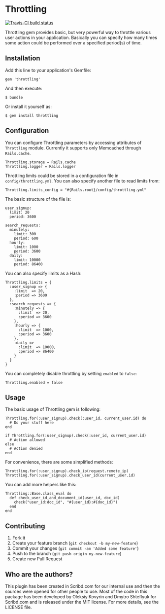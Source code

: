 # Throttling

[![Travis-CI build status](https://secure.travis-ci.org/kpumuk/throttling.png)](http://travis-ci.org/kpumuk/throttling)

Throttling gem provides basic, but very powerful way to throttle various user actions in your application. Basically you can specify how many times some action could be performed over a specified period(s) of time.

## Installation

Add this line to your application's Gemfile:

    gem 'throttling'

And then execute:

    $ bundle

Or install it yourself as:

    $ gem install throttling

## Configuration

You can configure Throttling parameters by accessing attributes of `Throttling` module. Currently it supports only Memcached through `Rails.cache`.

    Throttling.storage = Rails.cache
    Throttling.logger = Rails.logger

Throttling limits could be stored in a configuration file in `config/throttling.yml`. You can also specify another file to read limits from:

    Throttling.limits_config = "#{Rails.root}/config/throttling.yml"

The basic structure of the file is:

    user_signup:
      limit: 20
      period: 3600

    search_requests:
      minutely:
        limit: 300
        period: 600
      hourly:
        limit: 1000
        period: 3600
      daily:
        limit: 10000
        period: 86400

You can also specify limits as a Hash:

    Throttling.limits = {
      :user_signup => {
        :limit  => 20,
        :period => 3600
      },
      :search_requests => {
        :minutely => {
          :limit  => 20,
          :period => 3600
        },
        :hourly => {
          :limit  => 1000,
          :period => 3600
        },
        :daily =>
          :limit  => 10000,
          :period => 86400
        }
      }
    }

You can completely disable throttling by setting `enabled` to `false`:

    Throttling.enabled = false

## Usage

The basic usage of Throttling gem is following:

    Throttling.for(:user_signup).check(:user_id, current_user.id) do
      # Do your stuff here
    end

    if Throttling.for(:user_signup).check(:user_id, current_user.id)
      # Action allowed
    else
      # Action denied
    end

For convenience, there are some simplified methods:

    Throttling.for(:user_signup).check_ip(request.remote_ip)
    Throttling.for(:user_signup).check_user_id(current_user.id)

You can add more helpers like this:

    Throttling::Base.class_eval do
      def check_user_id_and_document_id(user_id, doc_id)
        check("user_id:doc_id", "#{user_id}:#{doc_id}")
      end
    end

## Contributing

1. Fork it
2. Create your feature branch (`git checkout -b my-new-feature`)
3. Commit your changes (`git commit -am 'Added some feature'`)
4. Push to the branch (`git push origin my-new-feature`)
5. Create new Pull Request

## Who are the authors?

This plugin has been created in Scribd.com for our internal use and then the sources were opened for other people to use. Most of the code in this package has been developed by Oleksiy Kovyrin and Dmytro Shteflyuk for Scribd.com and is released under the MIT license. For more details, see the LICENSE file.
